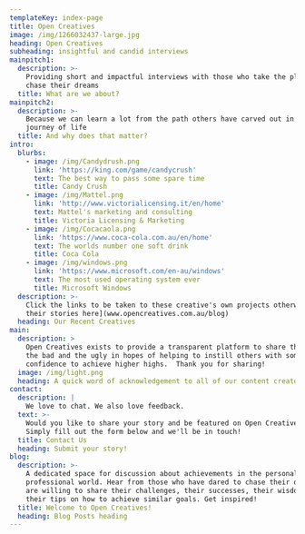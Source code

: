 ```yaml
---
templateKey: index-page
title: Open Creatives
image: /img/1266032437-large.jpg
heading: Open Creatives
subheading: insightful and candid interviews
mainpitch1:
  description: >-
    Providing short and impactful interviews with those who take the plunge and
    chase their dreams
  title: What are we about?
mainpitch2:
  description: >-
    Because we can learn a lot from the path others have carved out in their own
    journey of life
  title: And why does that matter?
intro:
  blurbs:
    - image: /img/Candydrush.png
      link: 'https://king.com/game/candycrush'
      text: The best way to pass some spare time
      title: Candy Crush
    - image: /img/Mattel.png
      link: 'http://www.victorialicensing.it/en/home'
      text: Mattel's marketing and consulting
      title: Victoria Licensing & Marketing
    - image: /img/Cocacaola.png
      link: 'https://www.coca-cola.com.au/en/home'
      text: The worlds number one soft drink
      title: Coca Cola
    - image: /img/windows.png
      link: 'https://www.microsoft.com/en-au/windows'
      text: The most used operating system ever
      title: Microsoft Windows
  description: >-
    Click the links to be taken to these creative's own projects otherwise [read
    their stories here](www.opencreatives.com.au/blog)
  heading: Our Recent Creatives
main:
  description: >
    Open Creatives exists to provide a transparent platform to share the good
    the bad and the ugly in hopes of helping to instill others with some extra
    confidence to achieve higher highs.  Thank you for sharing!
  image: /img/light.png
  heading: A quick word of acknowledgement to all of our content creators
contact:
  description: |
    We love to chat. We also love feedback.
  text: >-
    Would you like to share your story and be featured on Open Creatives? 
    Simply fill out the form below and we'll be in touch!
  title: Contact Us
  heading: Submit your story!
blog:
  description: >-
    A dedicated space for discussion about achievements in the personal and
    professional world. Hear from those who have dared to chase their dreams and
    are willing to share their challenges, their successes, their wisdom and
    their tips on how to achieve similar goals. Get inspired!
  title: Welcome to Open Creatives!
  heading: Blog Posts heading
---
```


